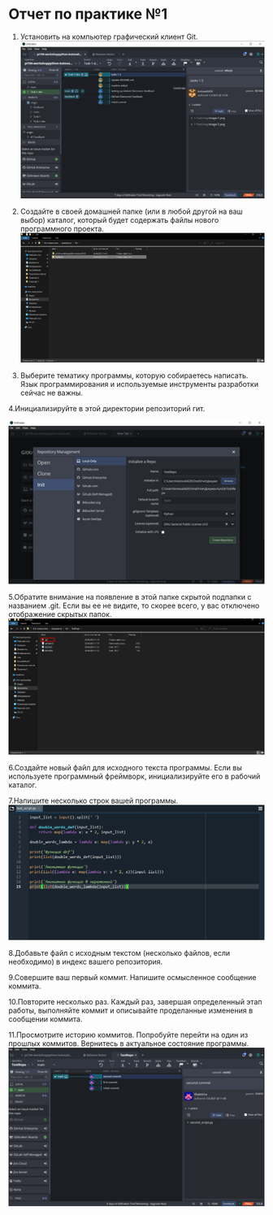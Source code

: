 # Отчет по практике №1

1. Установить на компьютер графический клиент Git.
![](img/image-1.png)

2. Создайте в своей домашней папке (или в любой другой на ваш выбор) каталог, который будет содержать файлы нового программного проекта.
![](img/image-2.png)

3. Выберите тематику программы, которую собираетесь написать. Язык программирования и используемые инструменты разработки сейчас не важны.

4.Инициализируйте в этой директории репозиторий гит.

![](img/image-3-4.png)

5.Обратите внимание на появление в этой папке скрытой подпапки с названием .git. Если вы ее не видите, то скорее всего, у вас отключено отображение скрытых папок.
![](img/image-5.png)


6.Создайте новый файл для исходного текста программы. Если вы используете программный фреймворк, инициализируйте его в рабочий каталог.


7.Напишите несколько строк вашей программы.
![](img/image-6.png)

8.Добавьте файл с исходным текстом (несколько файлов, если необходимо) в индекс вашего репозитория.

9.Совершите ваш первый коммит. Напишите осмысленное сообщение коммита.

10.Повторите несколько раз. Каждый раз, завершая определенный этап работы, выполняйте коммит и описывайте проделанные изменения в сообщении коммита.

11.Просмотрите историю коммитов. Попробуйте перейти на один из прошлых коммитов. Вернитесь в актуальное состояние программы.
![](img/image-8.png)



